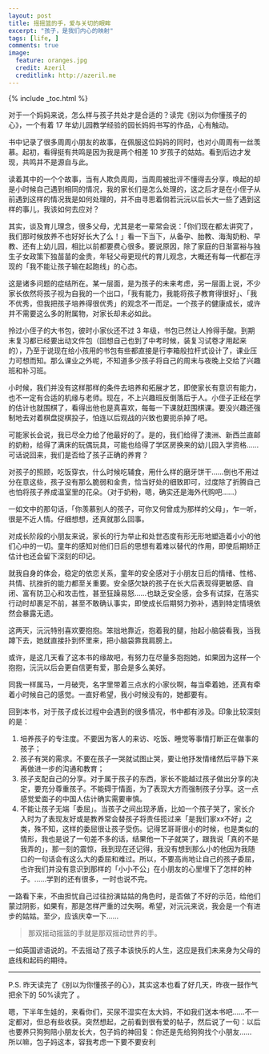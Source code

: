 ```yaml
---
layout: post
title: 摇摇篮的手，爱与关切的眼眸
excerpt: "孩子，是我们内心的映射"
tags: [life, ]
comments: true
image:
  feature: oranges.jpg
  credit: Azeril
  creditlink: http://azeril.me
---
```


{% include _toc.html %}

对于一个妈妈来说，怎么样与孩子共处才是合适的？读完《别以为你懂孩子的心》，一个有着 17 年幼儿园教学经验的园长妈妈书写的作品，心有触动。

书中记录了很多周周小朋友的故事，在佩服这位妈妈的同时，也对小周周有一丝羡慕。起初，看得挺有共鸣是因为我是两个相差 10 岁孩子的姑姑。看到后边才发现，共鸣并不是源自与此。

读着其中的一个个故事，当有人欺负周周，当周周被批评不懂得去分享，唤起的却是小时候自己遇到相同的情况，我的家长们是怎么处理的，这之后才是在小侄子从前遇到这样的情况我是如何处理的，并不由寻思着倘若沅沅以后长大一些了遇到这样的事儿，我该如何去应对？

其实，谈及育儿理念，很多父母，尤其是老一辈常会说：「你们现在都太讲究了，我们那时候放养不也好好长大了么！」看一下当下，从备孕、胎教、海淘奶粉、早教、还有上幼儿园，相比以前都要费心很多。要说原因，除了家庭的日渐富裕与独生子女政策下独苗苗的金贵，年轻父母更现代的育儿观念，大概还有每一代都在浮现的「我不能让孩子输在起跑线」的心态。

这是诸多问题的症结所在。某一层面，是为孩子的未来考虑，另一层面上说，不少家长依然将孩子视为自我的一个出口，「我有能力，我能将孩子教育得很好」、「我不优秀，但我把孩子培养得很优秀」的观念不一而足。一个孩子的健康成长，或许并不需要这么多的附属物，对家长却未必如此。

拎过小侄子的大书包，彼时小家伙还不过 3 年级，书包已然让人拎得手酸。到期末复习都已经要出动文件包（回想自己也到了中考时候，装复习试卷才用起来的），乃至于说现在给小孩用的书包有些都直接是行李箱般拉杆式设计了，课业压力可想而知。那么课业之外呢，不知道多少孩子将自己的周末与夜晚上交给了兴趣班和补习班。

小时候，我们并没有这样那样的条件去培养和拓展才艺，即使家长有意识有能力，也不一定有合适的机缘与老师。现在，不上兴趣班反倒落后于人。小侄子正经在学的估计也就围棋了，看得出他也是真喜欢，每每一下课就赶围棋课。要没兴趣还强制地去对着棋盘捉棋投子，怕连以后观战的兴致也要扼杀掉了吧。

可能家长会说，我已尽全力给了他最好的了。是的，我们给得了澳洲、新西兰直邮的奶粉，给得了满床的玩偶玩具，可能也给得了学区房换来的幼儿园入学资格……可话说回来，我们是否给了孩子正确的养育？

对孩子的照顾，吃饭穿衣，什么时候吃辅食，用什么样的磨牙饼干……倒也不用过分在意这些，孩子没有那么脆弱和金贵，恰当好处的细致即可，过度除了折腾自己也怕将孩子养成温室里的花朵。（对于奶粉，嗯，确实还是海外代购吧……）

一如文中的那句话，「你羡慕别人的孩子，可你又何曾成为那样的父母」，乍一听，很是不近人情。仔细想想，还真就那么回事。

对成长阶段的小朋友来说，家长的行为举止和处世态度有形无形地塑造着小小的他们心中的一切。童年的感知对他们日后的思想有着难以替代的作用，即使后期矫正估计也还会留下深刻的印记。

就我自身的体会，稳定的依恋关系，童年的安全感对于小朋友日后的情绪、性格、共情、抗挫折的能力都至关重要。安全感欠缺的孩子在长大后表现得更敏感、自闭、富有防卫心和攻击性，甚至狂躁易怒……也缺乏安全感，会多有试探，在落实行动时却裹足不前，甚至不敢确认事实，即使成长后期努力弥补，遇到特定情境依然会暴露无遗。

这两天，沅沅特别喜欢要抱抱。笨拙地靠近，抱着我的腿，抬起小脑袋看我，当我蹲下去，她就直接扑到怀里来，把小脑袋靠我肩膀上。

或许，是这几天看了这本书的缘故吧，有努力在尽量多抱抱她，如果因为这样一个抱抱，沅沅以后会更自信更有爱，那会是多么美好。

同我一样属马，一月破壳，名字里带着三点水的小家伙啊，每当牵着她，还真有牵着小时候自己的感觉。一直好希望，我小时候没有的，她都要有。 

回到本书，对于孩子成长过程中会遇到的很多情况，书中都有涉及。印象比较深刻的是：

1. 培养孩子的专注度。不要因为客人的来访、吃饭、睡觉等事情打断正在做事的孩子；
2. 孩子有哭的需求。不要在孩子一哭就试图止哭，要让他抒发情绪然后平静下来再做进一步的沟通和教育；
3. 孩子支配自己的分享。对于属于孩子的东西，家长不能越过孩子做出分享的决定，要充分尊重孩子。不能碍于情面，为了表现大方而强制孩子分享。这一点感觉爱面子的中国人估计确实需要审慎。
4. 不能让孩子无端「委屈」。当孩子之间出现矛盾，比如一个孩子哭了，家长介入时为了表现友好或是教养常会替孩子将责任揽过来「是我们家xx不好」之类，殊不知，这样的委屈很让孩子受伤。记得艺哥哥很小的时候，也是类似的情形，我也是说了一句差不多的话，结果他一下子就哭了，跟我说「真的不是我弄的」，那一刻的震惊，我到现在还记得，我没有想到那么小的他因为我随口的一句话会有这么大的委屈和难过。所以，不要高尚地让自己的孩子委屈，也许我们并没有意识到那样的「小小不公」在小朋友的心里埋下了怎样的种子。……学到的还有很多，一时也说不完。

一路看下来，不由担忧自己过往扮演姑姑的角色时，是否做了不好的示范，给他们蒙过阴影，如果有，那是怎样严重的过失啊。希望，对沅沅来说，我会是一个有进步的姑姑。至少，应该庆幸一下……

> 那双摇动摇篮的手就是那双摇动世界的手。

一如英国谚语说的。不去摇动了孩子本该快乐的人生，这应是我们未来身为父母的底线和起码的期待。


***

P.S. 昨天读完了《别以为你懂孩子的心》，其实这本也看了好几天，昨夜一鼓作气把余下的 50%读完了 。

嗯，下半年生娃的，来看你们，买尿不湿实在太大妈，不如我们送本书吧……不一定都对，但总有些收获。突然想起，之前看到很有爱的帖子，然后说了一句：以后也要养只狗狗陪小朋友长大，包子妈的神回复：你还是先给狗狗找个小朋友…… 所以嘛，包子妈这本，容我考虑一下要不要安利

